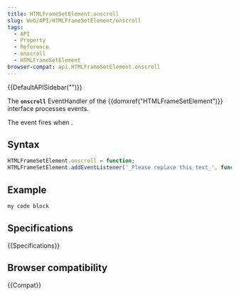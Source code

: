 ```yaml
---
title: HTMLFrameSetElement.onscroll
slug: Web/API/HTMLFrameSetElement/onscroll
tags:
  - API
  - Property
  - Reference
  - onscroll
  - HTMLFrameSetElement
browser-compat: api.HTMLFrameSetElement.onscroll
---
```

{{DefaultAPISidebar("")}}

The **`onscroll`** EventHandler of the {{domxref("HTMLFrameSetElement")}} interface processes  events.

The  event fires when .

## Syntax

```js
HTMLFrameSetElement.onscroll = function;
HTMLFrameSetElement.addEventListener('_Please replace this text_', function);
```

## Example

```js
my code block
```

## Specifications

{{Specifications}}

## Browser compatibility

{{Compat}}

